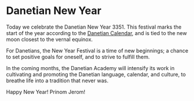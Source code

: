 # Danetian New Year

Today we celebrate the Danetian New Year 3351. This festival marks the start of
the year according to the [Danetian Calendar](calendar.html), and is tied to
the new moon closest to the vernal equinox.

For Danetians, the New Year Festival is a time of new beginnings; a chance to
set positive goals for oneself, and to strive to fulfill them.

In the coming months, the Danetian Academy will intensify its work in
cultivating and promoting the Danetian language, calendar, and culture, to
breathe life into a tradition that never was.

Happy New Year! Prinom Jerom!
